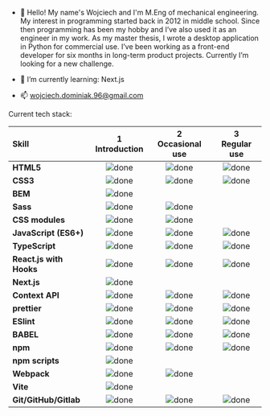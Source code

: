 - 👋 Hello! My name's Wojciech and I'm M.Eng of mechanical engineering. My interest in programming started back in 2012 in middle school. Since then programming has been my hobby and I’ve also used it as an engineer in my work. As my master thesis, I wrote a desktop application in Python for commercial use. I’ve been working as a front-end developer for six months in long-term product projects. Currently I’m looking for a new challenge.

- 🌱 I’m currently learning: Next.js

- 📫 wojciech.dominiak.96@gmail.com 

Current tech stack:

[done]: https://user-images.githubusercontent.com/29199184/32275438-8385f5c0-bf0b-11e7-9406-42265f71e2bd.png "Done"

|               Skill              | 1<br>Introduction | 2<br>Occasional use    | 3<br>Regular use |
|:-------------------------------- |:-----------------:|:----------------------:|:----------------:|
|**HTML5**                         | ![done][done]     | ![done][done]          | ![done][done]    |
|**CSS3**                          | ![done][done]     | ![done][done]          | ![done][done]    |
|**BEM**                           | ![done][done]     |                        |                  |
|**Sass**                          | ![done][done]     | ![done][done]          |                  |
|**CSS modules**                   | ![done][done]     | ![done][done]          |                  |
|**JavaScript (ES6+)**             | ![done][done]     | ![done][done]          | ![done][done]    |
|**TypeScript**                    | ![done][done]     | ![done][done]          | ![done][done]    |
|**React.js with Hooks**           | ![done][done]     | ![done][done]          | ![done][done]    |
|**Next.js**                       | ![done][done]     |                        |                  |
|**Context API**                   | ![done][done]     | ![done][done]          | ![done][done]    |
|**prettier**                      | ![done][done]     | ![done][done]          | ![done][done]    |
|**ESlint**                        | ![done][done]     | ![done][done]          | ![done][done]    |
|**BABEL**                         | ![done][done]     | ![done][done]          | ![done][done]    |
|**npm**                           | ![done][done]     | ![done][done]          | ![done][done]    |
|**npm scripts**                   | ![done][done]     |                        |                  |
|**Webpack**                       | ![done][done]     | ![done][done]          |                  |
|**Vite**                          | ![done][done]     |                        |                  |
|**Git/GitHub/Gitlab**             | ![done][done]     | ![done][done]          | ![done][done]    |

